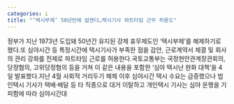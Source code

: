 ```yaml
---
categories: i
title: "‘택시부제’ 50년만에 없앤다…택시기사 파트타임 근무 허용도"
---
```

정부가 지난 1973년 도입돼 50년간 유지된 강제 휴무제도인 ‘택시부제’를 해제하기로 했다.또 심야시간 등 특정시간에 택시기사가 부족한 점을 감안, 근로계약서 체결 및 회사의 관리 강화를 전제로 파트타임 근로를 허용한다.국토교통부는 국정현안관계장관회의, 당정협의, 고위당정협의 등을 거쳐 이 같은 내용을 포함한 ‘심야 택시난 완화 대책’을 4일 발표했다.지난 4월 사회적 거리두기 해제 이후 심야시간 택시 수요는 급증했으나 법인택시 기사가 택배·배달 등 타 직종으로 대거 이탈하고 개인택시 기사는 심야 운행을 기피함에 따라 심야시간대